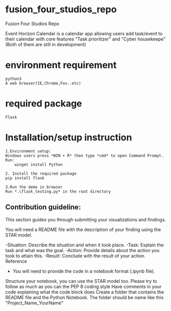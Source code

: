# fusion_four_studios_repo
Fusion Four Studios Repo


Event Horizon Calendar is a calendar app allowing users add task/event to their calendar with core features "Task prioritizer" and "Cyber housekeepe" (Both of them are still in development)

# environment requirement
    python3 
    A web browser(IE,Chrome,Fox..etc)

# required package
    Flask

# Installation/setup instruction
    1.Environment setup:
    Windows users press *WIN + R* then type *cmd* to open Command Prompt.
    Run:
        winget install Python

    2. Install the required package
    pip install flask

    3.Run the demo in browser
    Run *.\flask_testing.py* in the root directory

## Contribution guideline:

This section guides you through submitting your visualizations and findings. 

You will need a README file with the description of your finding using the STAR model.

-Situation: Describe the situation and when it took place.
-Task: Explain the task and what was the goal.
-Action: Provide details about the action you took to attain this.
-Result: Conclude with the result of your action.
Reference

* You will need to provide the code in a notebook format (.ipynb file).


Structure your notebook, you can use the STAR model too.
Please try to follow as much as you can the PEP 8 coding style
Have comments in your code explaining what the code block does
Create a folder that contains the README file and the Python Notebook. The folder should be name like this "Project_Name_YourName"